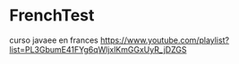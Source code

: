 # FrenchTest
curso javaee en frances https://www.youtube.com/playlist?list=PL3GbumE41FYg6qWljxlKmGGxUyR_jDZGS
